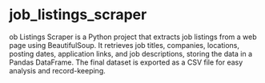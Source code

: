 # job_listings_scraper
ob Listings Scraper is a Python project that extracts job listings from a web page using BeautifulSoup. It retrieves job titles, companies, locations, posting dates, application links, and job descriptions, storing the data in a Pandas DataFrame. The final dataset is exported as a CSV file for easy analysis and record-keeping.
